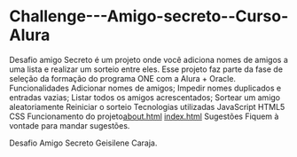 # Challenge---Amigo-secreto--Curso-Alura
Desafio amigo Secreto é um projeto onde você adiciona nomes de amigos a uma lista e realizar um sorteio entre eles. Esse projeto faz parte da fase de seleção da formação do programa ONE com a Alura + Oracle.
Funcionalidades
Adicionar nomes de amigos;
Impedir nomes duplicados e entradas vazias;
Listar todos os amigos acrescentados;
Sortear um amigo aleatoriamente
Reiniciar o sorteio
Tecnologias utilizadas
JavaScript
HTML5
CSS
Funcionamento do projeto[about.html](https://github.com/user-attachments/files/22504496/about.html)
[index.html](https://github.com/user-attachments/files/22504497/index.html)
Sugestões
Fiquem à vontade para mandar sugestões.

Desafio Amigo Secreto Geisilene Caraja.
